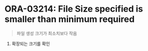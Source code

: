 ORA-03214: File Size specified is smaller than minimum required
===
>파일 생성 크기가 최소치보다 작음

1. 확장되는 크기를 확인
